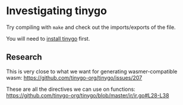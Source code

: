 # Investigating tinygo

Try compiling with `make` and check out the imports/exports of the file.

You will need to [install tinygo](https://tinygo.org/getting-started/) first.

## Research

This is very close to what we want for generating wasmer-compatible wasm: https://github.com/tinygo-org/tinygo/issues/207

These are all the directives we can use on functions: https://github.com/tinygo-org/tinygo/blob/master/ir/ir.go#L28-L38
